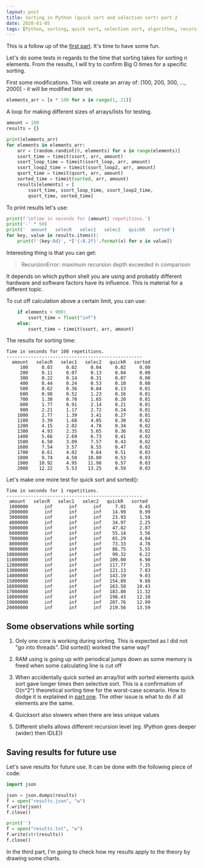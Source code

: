 ```yaml
---
layout: post
title: Sorting in Python (quick sort and selection sort) part 2 
date: 2020-01-05
tags: [Python, sorting, quick sort, selection sort, algorithms, recursion]
---
```


This is a follow up of the [first part](../sorting_in_python/). It's time to have some fun.

Let's do some tests in regards to the time that sorting takes for sorting n elements. From the results, I will try to confirm Big O times for a specific sorting.

First some modifications. This will create an array of: [100, 200, 300, ..., 2000] - it will be modified later on. 

```python
elements_arr = [x * 100 for x in range(1, 21)]
````

A loop for making different sizes of arrays/lists for testing.

```python
amount = 100
results = {}

print(elements_arr)
for elements in elements_arr:
	arr = [random.randint(0, elements) for x in range(elements)]
	ssort_time = timeit(ssort, arr, amount)
	ssort_loop_time = timeit(ssort_loop, arr, amount)
	ssort_loop2_time = timeit(ssort_loop2, arr, amount)
	qsort_time = timeit(qsort, arr, amount)
	sorted_time = timeit(sorted, arr, amount)
	results[elements] = [
		ssort_time, ssort_loop_time, ssort_loop2_time,
		qsort_time, sorted_time]
```

To print results let's use:

```python
print(f'\nTime in seconds for {amount} repetitions.')
print('-' * 50)
print('  amount   selecR   selec1   selec2   quickR   sorted')
for key, value in results.items():
	print(f'{key:8d}', *['{:8.2f}'.format(x) for x in value])
```

Interesting thing is that you can get:
> RecursionError: maximum recursion depth exceeded in comparison

It depends on which python shell you are using and probably different hardware and software factors have its influence. This is material for a different topic.

To cut off calculation above a certain limit, you can use:

```python
	if elements > 900:
		ssort_time = float("inf")
	else:
		ssort_time = timeit(ssort, arr, amount)
```

The results for sorting time:

```
Time in seconds for 100 repetitions.
--------------------------------------------------
  amount   selecR   selec1   selec2   quickR   sorted
     100     0.03     0.02     0.04     0.02     0.00
     200     0.11     0.07     0.13     0.04     0.00
     300     0.22     0.14     0.31     0.07     0.00
     400     0.44     0.24     0.53     0.10     0.00
     500     0.62     0.36     0.84     0.13     0.01
     600     0.98     0.52     1.23     0.16     0.01
     700     1.30     0.70     1.65     0.20     0.01
     800     1.77     0.91     2.14     0.21     0.01
     900     2.21     1.17     2.72     0.24     0.01
    1000     2.77     1.39     3.41     0.27     0.01
    1100     3.39     1.68     4.05     0.30     0.02
    1200     4.15     2.02     4.78     0.34     0.02
    1300     4.93     2.35     5.65     0.36     0.02
    1400     5.66     2.69     6.73     0.41     0.02
    1500     6.50     3.09     7.57     0.43     0.02
    1600     7.54     3.57     8.55     0.47     0.02
    1700     8.61     4.02     9.64     0.51     0.03
    1800     9.74     4.50    10.80     0.53     0.03
    1900    10.92     4.95    11.98     0.57     0.03
    2000    12.22     5.53    13.25     0.59     0.03
```

Let's make one more test for quick sort and sorted():

```
Time in seconds for 1 repetitions.
--------------------------------------------------
 amount   selecR   selec1   selec2   quickR   sorted
 1000000      inf      inf      inf     7.01     0.45
 2000000      inf      inf      inf    14.99     0.99
 3000000      inf      inf      inf    23.93     1.58
 4000000      inf      inf      inf    34.97     2.25
 5000000      inf      inf      inf    47.82     2.87
 6000000      inf      inf      inf    55.14     3.56
 7000000      inf      inf      inf    65.29     4.04
 8000000      inf      inf      inf    73.33     4.78
 9000000      inf      inf      inf    86.75     5.55
10000000      inf      inf      inf    99.32     6.22
11000000      inf      inf      inf   109.00     6.98
12000000      inf      inf      inf   117.77     7.35
13000000      inf      inf      inf   121.13     7.83
14000000      inf      inf      inf   143.19     9.03
15000000      inf      inf      inf   154.89     9.88
16000000      inf      inf      inf   163.58    10.43
17000000      inf      inf      inf   183.80    11.32
18000000      inf      inf      inf   198.43    12.10
19000000      inf      inf      inf   207.76    12.99
20000000      inf      inf      inf   219.56    13.59
```
## Some observations while sorting

1. Only one core is working during sorting. This is expected as I did not "go into threads". Did sorted() worked the same way?

2. RAM using is going up with periodical jumps down as some memory is freed when some calculating line is cut off

3. When accidentally quick sorted an array/list with sorted elements quick sort gave longer times then selective sort. This is a confirmation of O(n^2^) theoretical sorting time for the worst-case scenario. How to dodge it is explained in [part one](./sorting_in_python/). The other issue is what to do if all elements are the same.

4. Quicksort also slowers when there are less unique values

5. Different shells allows different recursion level (eg. IPython goes deeper (wider) then IDLE))


## Saving results for future use

Let's save results for future use. It can be done with the following piece of code:

```python
import json

json = json.dumps(results)
f = open("results.json", "w")
f.write(json)
f.close()

print('')
f = open("results.txt", "w")
f.write(str(results))
f.close()
```

In the third part, I'm going to check how my results apply to the theory by drawing some charts.
